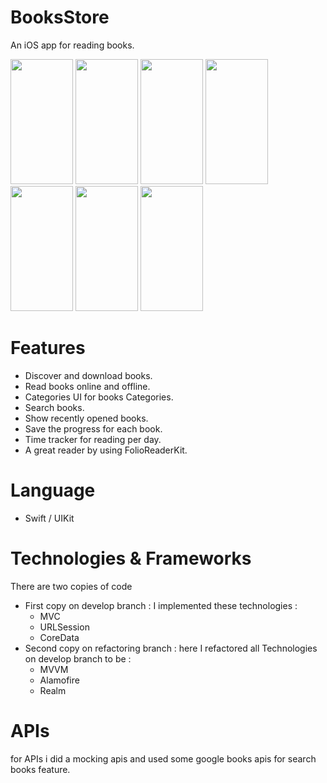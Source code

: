 # BooksStore
An iOS app for reading books. 

<img src="https://user-images.githubusercontent.com/30442334/212041841-ec5ab9ef-3981-40f7-9821-3af840679833.png" width="100" height="200"> <img src="https://user-images.githubusercontent.com/30442334/212041855-8da67e93-064c-40dc-bb3f-218a5b9f300c.png" width="100" height="200"> <img src="https://user-images.githubusercontent.com/30442334/212041859-58058d5d-3476-44ac-a167-bcc7f6df1ff0.png" width="100" height="200"> <img src="https://user-images.githubusercontent.com/30442334/212041866-789c5a53-6159-4e0f-be30-67155b4776cd.png" width="100" height="200"> <img src="https://user-images.githubusercontent.com/30442334/212041875-689ffdd9-6c05-45d3-9f19-f0521bcdfaf5.png" width="100" height="200"> <img src="https://user-images.githubusercontent.com/30442334/212041882-4589e9b8-b260-4de8-a397-a2421876cc9e.png" width="100" height="200"> <img src="https://user-images.githubusercontent.com/30442334/212041887-26db089c-3159-4fde-8729-0bf910c5dad4.png" width="100" height="200"> 

# Features
- Discover and download books.
- Read books online and offline.
- Categories UI for books Categories.
- Search books.
- Show recently opened books.
- Save the progress for each book.
- Time tracker for reading per day.
- A great reader by using FolioReaderKit.
# Language 
 - Swift / UIKit
# Technologies & Frameworks
There are  two copies of code 
- First copy on develop branch : I implemented these technologies : 
  - MVC
  - URLSession 
  - CoreData
- Second copy on refactoring branch : here I refactored all Technologies on develop branch to be : 
  - MVVM
  - Alamofire
  - Realm

# APIs 
for APIs i did a mocking apis and used some google books apis for search books feature.
